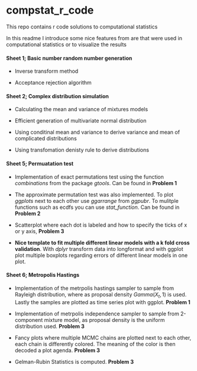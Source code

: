 # compstat_r_code
This repo contains r code solutions to computational statistics

In this readme I introduce some nice features from are that were used in computational statistics or to visualize the results

#### Sheet 1; Basic number random number generation

- Inverse transform method

- Acceptance rejection algorithm

#### Sheet 2; Complex distribution simulation

- Calculating the mean and variance of mixtures models

- Efficient generation of multivariate normal distribution

- Using conditinal mean and variance to derive variance and mean of complicated distributions

- Using transfomation denisty rule to derive distributions

#### Sheet 5; Permuatation test

- Implementation of exact permutations test using the function *combinations* from the package *gtools*. Can be found in **Problem 1** 

- The approximate permutation test was also implemented. To plot *ggplots* next to each other use *ggarrange* from *ggpubr*. 
To mulitple functions such as ecdfs you can use *stat_function*. Can be found in **Problem 2**

- Scatterplot where each dot is labeled and how to specify the ticks of x or y axis, **Problem 3**

- **Nice template to fit multiple different linear models with a k fold cross validation**. With *dplyr* transform data into
longformat and with ggplot plot multiple boxplots regarding errors of different linear models in one plot.


#### Sheet 6; Metropolis Hastings

- Implementation of the metrpolis hastings sampler to sample from Rayleigh distribution, where as proposal density
$Gamma(X_t,1)$ is used. Lastly the samples are plotted as time series plot with ggplot. **Problem 1**

- Implementation of metrpolis independence sampler to sample from 2-component mixture model, as proposal density is the
uniform distribution used. **Problem 3**

- Fancy plots where multiple MCMC chains are plotted next to each other, each chain is differently colored.
The meaning of the color is then decoded a plot agenda. **Problem 3**

- Gelman-Rubin Statistics is computed. **Problem 3**